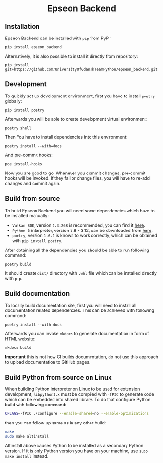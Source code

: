 <h1 align="center"> Epseon Backend </h1>

## Installation

Epseon Backend can be installed with `pip` from PyPI:

```
pip install epseon_backend
```

Alternatively, it is also possible to install it directly from repository:

```
pip install git+https://github.com/UniversityOfGdanskTeamPython/epseon_backend.git
```

## Development

To quickly set up development environment, first you have to install `poetry` globally:

```
pip install poetry
```

Afterwards you will be able to create development virtual environment:

```
poetry shell
```

Then You have to install dependencies into this environment:

```
poetry install --with=docs
```

And pre-commit hooks:

```
poe install-hooks
```

Now you are good to go. Whenever you commit changes, pre-commit hooks will be invoked.
If they fail or change files, you will have to re-add changes and commit again.

## Build from source

To build Epseon Backend you will need some dependencies which have to be installed
manually:

-   `Vulkan SDK`, version `1.3.268` is recommended, you can find it
    [here](https://vulkan.lunarg.com/sdk/home).
-   `Python 3` interpreter, version 3.8 - 3.12, can be downloaded from
    [here](https://www.python.org/downloads/).
-   `poetry`, version `1.6.1` is known to work correctly, which can be obtained with
    `pip install poetry`.

After obtaining all the dependencies you should be able to run following command:

```
poetry build
```

It should create `dist/` directory with `.whl` file which can be installed directly with
`pip`.

## Build documentation

To locally build documentation site, first you will need to install all documentation
related dependencies. This can be achieved with following command:

```
poetry install --with docs
```

Afterwards you can invoke `mkdocs` to generate documentation in form of HTML website:

```
mkdocs build
```

**Important** this is not how CI builds documentation, do not use this approach to
upload documentation to GitHub pages.

## Build Python from source on Linux

When building Python interpreter on Linux to be used for extension development,
`libpython3.x` must be compiled with `-fPIC` to generate code which can be embedded into
shared library. To do that configure Python build with following command:

```bash
CFLAGS=-fPIC ./configure --enable-shared=no --enable-optimizations
```

then you can follow up same as in any other build:

```bash
make
sudo make altinstall
```

Altinstall above causes Python to be installed as a secondary Python version. If it is
only Python version you have on your machine, use `sudo make install` instead.
